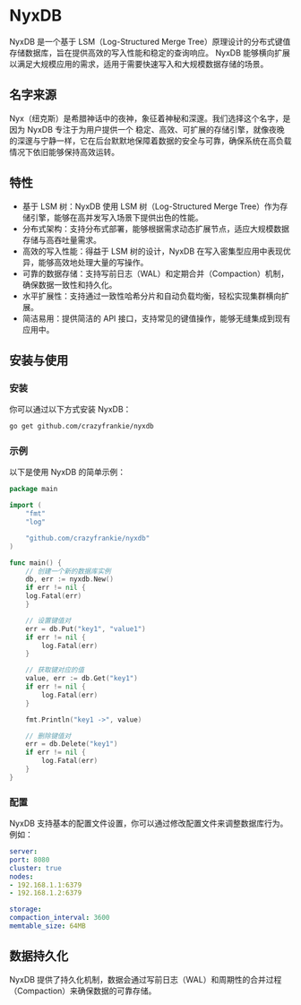 # NyxDB
NyxDB 是一个基于 LSM（Log-Structured Merge Tree）原理设计的分布式键值存储数据库，旨在提供高效的写入性能和稳定的查询响应。
NyxDB 能够横向扩展以满足大规模应用的需求，适用于需要快速写入和大规模数据存储的场景。

## 名字来源
Nyx（纽克斯）是希腊神话中的夜神，象征着神秘和深邃。我们选择这个名字，是因为 NyxDB 专注于为用户提供一个 稳定、高效、可扩展的存储引擎，就像夜晚的深邃与宁静一样，它在后台默默地保障着数据的安全与可靠，确保系统在高负载情况下依旧能够保持高效运转。

## 特性
- 基于 LSM 树：NyxDB 使用 LSM 树（Log-Structured Merge Tree）作为存储引擎，能够在高并发写入场景下提供出色的性能。 
- 分布式架构：支持分布式部署，能够根据需求动态扩展节点，适应大规模数据存储与高吞吐量需求。 
- 高效的写入性能：得益于 LSM 树的设计，NyxDB 在写入密集型应用中表现优异，能够高效地处理大量的写操作。 
- 可靠的数据存储：支持写前日志（WAL）和定期合并（Compaction）机制，确保数据一致性和持久化。 
- 水平扩展性：支持通过一致性哈希分片和自动负载均衡，轻松实现集群横向扩展。 
- 简洁易用：提供简洁的 API 接口，支持常见的键值操作，能够无缝集成到现有应用中。

## 安装与使用
### 安装
你可以通过以下方式安装 NyxDB：

```bash
go get github.com/crazyfrankie/nyxdb
```

### 示例
以下是使用 NyxDB 的简单示例：

```go
package main

import (
    "fmt"
    "log"

	"github.com/crazyfrankie/nyxdb"
)

func main() {
    // 创建一个新的数据库实例
    db, err := nyxdb.New()
    if err != nil {
    log.Fatal(err)
    }

	// 设置键值对
	err = db.Put("key1", "value1")
	if err != nil {
		log.Fatal(err)
	}

	// 获取键对应的值
	value, err := db.Get("key1")
	if err != nil {
		log.Fatal(err)
	}

	fmt.Println("key1 ->", value)

	// 删除键值对
	err = db.Delete("key1")
	if err != nil {
		log.Fatal(err)
	}
}
```

### 配置
NyxDB 支持基本的配置文件设置，你可以通过修改配置文件来调整数据库行为。例如：

```yaml
server:
port: 8080
cluster: true
nodes:
- 192.168.1.1:6379
- 192.168.1.2:6379

storage:
compaction_interval: 3600
memtable_size: 64MB
```

## 数据持久化
NyxDB 提供了持久化机制，数据会通过写前日志（WAL）和周期性的合并过程（Compaction）来确保数据的可靠存储。
